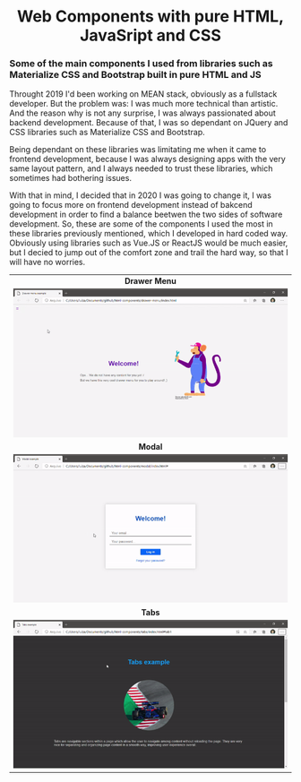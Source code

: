 <h1 align="center">Web Components with pure HTML, JavaSript and CSS</h1>

<h3>Some of the main components I used from libraries such as Materialize CSS and Bootstrap built in pure HTML and JS</h3>

<p>Throught 2019 I'd been working on MEAN stack, obviously as a fullstack developer. But the problem was: I was much more technical than artistic. And the reason why is not any surprise, I was always passionated about backend development. Because of that, I was so dependant on JQuery and CSS libraries such as Materialize CSS and Bootstrap.</p>

<p>Being dependant on these libraries was limitating me when it came to frontend development, because I was always designing apps with the very same layout pattern, and I always needed to trust these libraries, which sometimes had bothering issues.</p>

<p>With that in mind, I decided that in 2020 I was going to change it, I was going to focus more on frontend development instead of bakcend development in order to find a balance beetwen the two sides of software development. So, these are some of the components I used the most in these libraries previously mentioned, which I developed in hard coded way. Obviously using libraries such as Vue.JS or ReactJS would be much easier, but I decied to jump out of the comfort zone and trail the hard way, so that I will have no worries.</p>


<table>
    <tr><td align="center"><strong>Drawer Menu</strong></td></tr>
    <tr>
        <td>
            <img
                src="assets/drawer-menu.gif"
                alt="Drawer menu"
                title="Drawer menu animation"
            />
        </td>
    </tr>
    <tr><td align="center"><strong>Modal</strong></td></tr>
    <tr>
        <td>
            <img
                src="assets/modal.gif"
                alt="Modal"
                title="Modal animation"
            />
        </td>
    </tr>
    <tr><td align="center"><strong>Tabs</strong></td></tr>
    <tr>
        <td>
            <img
                src="assets/tabs.gif"
                alt="Tabs"
                title="Tabs animation"
            />
        </td>
    </tr>
</table>

